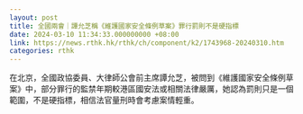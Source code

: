 ```yaml
---
layout: post
title: 全國兩會｜譚允芝稱《維護國家安全條例草案》罪行罰則不是硬指標
date: 2024-03-10 11:34:33.000000000 +08:00
link: https://news.rthk.hk/rthk/ch/component/k2/1743968-20240310.htm
categories: rthk
---
```


在北京，全國政協委員、大律師公會前主席譚允芝，被問到《維護國家安全條例草案》中，部分罪行的監禁年期較港區國安法或相關法律嚴厲，她認為罰則只是一個範圍，不是硬指標，相信法官量刑時會考慮案情輕重。
